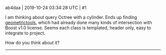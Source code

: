ab4daa | 2019-10-24 03:34:28 UTC | #1

I am thinking about query Octree with a cylinder.
Ends up finding [geometrictools](https://www.geometrictools.com/Source/Intersection3D.html), which had already done many kinds of intersection with Boost v1.0 license.
Seems each class is templated, header only, easy to integrate to project.

How do you think about it?

-------------------------

